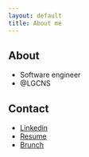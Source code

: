 ```yaml
---
layout: default
title: About me
---
```


## About
- Software engineer
- @LGCNS

## Contact
- [Linkedin](https://www.linkedin.com/in/wonjoon/)
- [Resume](https://wnjoon.github.io/resume) 
- [Brunch](https://brunch.co.kr/@wallee)
